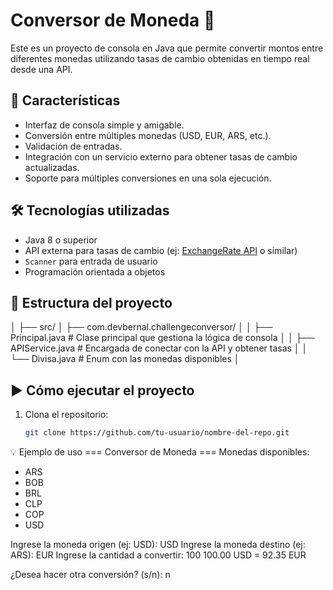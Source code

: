 # Conversor de Moneda 💱

Este es un proyecto de consola en Java que permite convertir montos entre diferentes monedas utilizando tasas de cambio obtenidas en tiempo real desde una API.

## 🚀 Características

- Interfaz de consola simple y amigable.
- Conversión entre múltiples monedas (USD, EUR, ARS, etc.).
- Validación de entradas.
- Integración con un servicio externo para obtener tasas de cambio actualizadas.
- Soporte para múltiples conversiones en una sola ejecución.

## 🛠️ Tecnologías utilizadas

- Java 8 o superior
- API externa para tasas de cambio (ej: [ExchangeRate API](https://www.exchangerate-api.com/) o similar)
- `Scanner` para entrada de usuario
- Programación orientada a objetos

## 📁 Estructura del proyecto
│
├── src/
│ ├── com.devbernal.challengeconversor/
│ │ ├── Principal.java # Clase principal que gestiona la lógica de consola
│ │ ├── APIService.java # Encargada de conectar con la API y obtener tasas
│ │ └── Divisa.java # Enum con las monedas disponibles
│

## ▶️ Cómo ejecutar el proyecto

1. Clona el repositorio:
   ```bash
   git clone https://github.com/tu-usuario/nombre-del-repo.git

💡 Ejemplo de uso
=== Conversor de Moneda ===
Monedas disponibles:
- ARS
- BOB
- BRL
- CLP
- COP
- USD

Ingrese la moneda origen (ej: USD): USD
Ingrese la moneda destino (ej: ARS): EUR
Ingrese la cantidad a convertir: 100
100.00 USD = 92.35 EUR

¿Desea hacer otra conversión? (s/n): n

